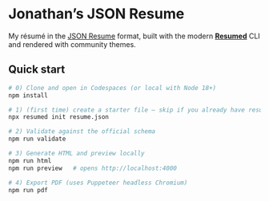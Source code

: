 # Jonathan’s JSON Resume

My résumé in the [JSON Resume](https://jsonresume.org/) format, built with the modern **[Resumed](https://github.com/rbardini/resumed)** CLI and rendered with community themes.

## Quick start

```bash
# 0) Clone and open in Codespaces (or local with Node 18+)
npm install

# 1) (first time) create a starter file — skip if you already have resume.json
npx resumed init resume.json

# 2) Validate against the official schema
npm run validate

# 3) Generate HTML and preview locally
npm run html
npm run preview   # opens http://localhost:4000

# 4) Export PDF (uses Puppeteer headless Chromium)
npm run pdf

